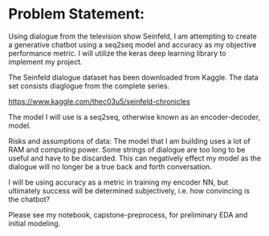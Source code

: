 # Problem Statement:

Using dialogue from the television show Seinfeld, I am attempting to create a generative chatbot using a seq2seq model and accuracy as my objective performance metric. I will utilize the keras deep learning library to implement my project.

The Seinfeld dialogue dataset has been downloaded from Kaggle. The data set consists diaglogue from the complete series.

https://www.kaggle.com/thec03u5/seinfeld-chronicles

The model I will use is a seq2seq, otherwise known as an encoder-decoder, model.

Risks and assumptions of data: The model that I am building uses a lot of RAM and computing power. Some strings of dialogue are too long to be useful and have to be discarded. This can negatively effect my model as the dialogue will no longer be a true back and forth conversation.

I will be using accuracy as a metric in training my encoder NN, but ultimately success will be determined subjectively, i.e. how convincing is the chatbot?

Please see my notebook, capstone-preprocess, for preliminary EDA and initial modeling. 



